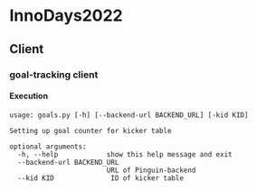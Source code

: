 # InnoDays2022


## Client

### goal-tracking client

#### Execution
```
usage: goals.py [-h] [--backend-url BACKEND_URL] [-kid KID]

Setting up goal counter for kicker table

optional arguments:
  -h, --help            show this help message and exit
  --backend-url BACKEND_URL
                        URL of Pinguin-backend
  --kid KID              ID of kicker table
```
